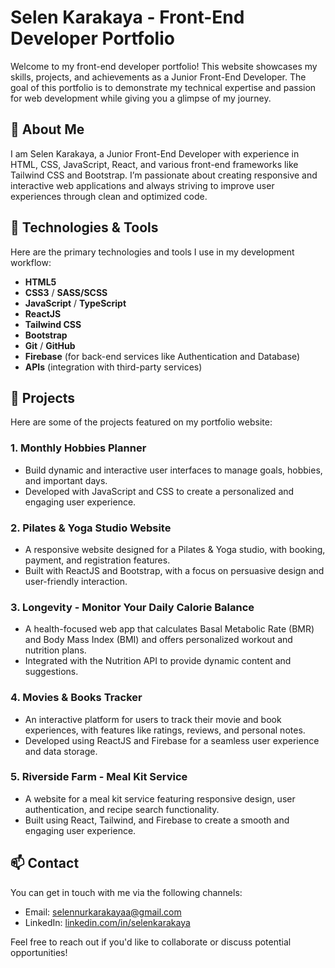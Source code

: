 # Selen Karakaya - Front-End Developer Portfolio

Welcome to my front-end developer portfolio! This website showcases my skills, projects, and achievements as a Junior Front-End Developer. The goal of this portfolio is to demonstrate my technical expertise and passion for web development while giving you a glimpse of my journey.

## 🚀 About Me

I am Selen Karakaya, a Junior Front-End Developer with experience in HTML, CSS, JavaScript, React, and various front-end frameworks like Tailwind CSS and Bootstrap. I’m passionate about creating responsive and interactive web applications and always striving to improve user experiences through clean and optimized code.

## 🔧 Technologies & Tools

Here are the primary technologies and tools I use in my development workflow:

- **HTML5**
- **CSS3** / **SASS/SCSS**
- **JavaScript** / **TypeScript**
- **ReactJS**
- **Tailwind CSS**
- **Bootstrap**
- **Git** / **GitHub**
- **Firebase** (for back-end services like Authentication and Database)
- **APIs** (integration with third-party services)

## 🌟 Projects

Here are some of the projects featured on my portfolio website:

### 1. **Monthly Hobbies Planner**
   - Build dynamic and interactive user interfaces to manage goals, hobbies, and important days.
   - Developed with JavaScript and CSS to create a personalized and engaging user experience.

### 2. **Pilates & Yoga Studio Website**
   - A responsive website designed for a Pilates & Yoga studio, with booking, payment, and registration features.
   - Built with ReactJS and Bootstrap, with a focus on persuasive design and user-friendly interaction.

### 3. **Longevity - Monitor Your Daily Calorie Balance**
   - A health-focused web app that calculates Basal Metabolic Rate (BMR) and Body Mass Index (BMI) and offers personalized workout and nutrition plans.
   - Integrated with the Nutrition API to provide dynamic content and suggestions.

### 4. **Movies & Books Tracker**
   - An interactive platform for users to track their movie and book experiences, with features like ratings, reviews, and personal notes.
   - Developed using ReactJS and Firebase for a seamless user experience and data storage.

### 5. **Riverside Farm - Meal Kit Service**
   - A website for a meal kit service featuring responsive design, user authentication, and recipe search functionality.
   - Built using React, Tailwind, and Firebase to create a smooth and engaging user experience.

## 📫 Contact
You can get in touch with me via the following channels:

- Email: [selennurkarakayaa@gmail.com](mailto:selennurkarakayaa@gmail.com)
- LinkedIn: [linkedin.com/in/selenkarakaya](https://www.linkedin.com/in/selenkarakaya/)

Feel free to reach out if you'd like to collaborate or discuss potential opportunities!
